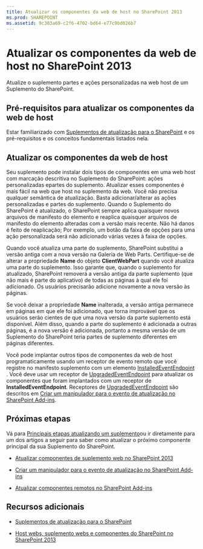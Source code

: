 ```yaml
---
title: Atualizar os componentes da web de host no SharePoint 2013
ms.prod: SHAREPOINT
ms.assetid: 9c383a69-c2f6-4702-bd64-e77c9bd026b7
---
```



# Atualizar os componentes da web de host no SharePoint 2013
Atualize o suplemento partes e ações personalizadas na web host de um Suplemento do SharePoint.
## Pré-requisitos para atualizar os componentes da web de host
<a name="Prerequisites"> </a>

Estar familiarizado com  [Suplementos de atualização para o SharePoint](update-sharepoint-add-ins.md) e os pré-requisitos e os conceitos fundamentais listados nela.
  
    
    

## Atualizar os componentes da web de host
<a name="UpdateHostWeb"> </a>

Seu suplemento pode instalar dois tipos de componentes em uma web host com marcação descritiva no Suplemento do SharePoint: ações personalizadas epartes do suplemento. Atualizar esses componentes é mais fácil na web que host no suplemento da web. Você não precisa qualquer semântica de atualização. Basta adicionar/alterar as ações personalizadas e partes do suplemento. Quando o Suplemento do SharePoint é atualizado, o SharePoint sempre aplica quaisquer novos arquivos de manifesto do elemento e reaplica quaisquer arquivos de manifesto do elemento alteradas com a versão mais recente. Não há danos é feito de reaplicação; Por exemplo, um botão da faixa de opções para uma ação personalizada será não adicionado várias vezes à faixa de opções.
  
    
    
Quando você atualiza uma parte do suplemento, SharePoint substitui a versão antiga com a nova versão na Galeria de Web Parts. Certifique-se de alterar a propriedade **Name** do objeto **ClientWebPart** quando você atualiza uma parte do suplemento. Isso garante que, quando o suplemento for atualizado, SharePoint removerá a versão antiga da parte suplemento (que não mais é parte do aplicativo) de todas as páginas à qual ele foi adicionado. Os usuários precisarão adicione novamente a nova versão às páginas.
  
    
    
Se você deixar a propriedade **Name** inalterada, a versão antiga permanece em páginas em que ele foi adicionado, que torna improvável que os usuários serão cientes de que uma nova versão da parte suplemento está disponível. Além disso, quando a parte do suplemento é adicionada a outras páginas, é a nova versão é adicionada, portanto a mesma versão de um Suplemento do SharePoint teria partes de suplemento diferentes em páginas diferentes.
  
    
    
Você pode implantar outros tipos de componentes da web de host programaticamente usando um receptor de evento remoto que você registre no manifesto suplemento com um elemento  [InstalledEventEndpoint](http://msdn.microsoft.com/library/af9f83d8-8325-3ede-d7b0-bb82c0445eb9%28Office.15%29.aspx) . Você deve usar um receptor de [UpgradedEventEndpoint](http://msdn.microsoft.com/library/09a93d44-d295-47bb-f91c-d243178b0f53%28Office.15%29.aspx) para atualizar os componentes que foram implantados com um receptor de **InstalledEventEndpoint**. Receptores de [UpgradedEventEndpoint](http://msdn.microsoft.com/library/09a93d44-d295-47bb-f91c-d243178b0f53%28Office.15%29.aspx) são descritos em [Criar um manipulador para o evento de atualização no SharePoint Add-ins](create-a-handler-for-the-update-event-in-sharepoint-add-ins.md).
  
    
    

## Próximas etapas
<a name="Next"> </a>

Vá para  [Principais etapas atualizando um suplemento](update-sharepoint-add-ins.md#MajorAppUpgradeSteps)ou ir diretamente para um dos artigos a seguir para saber como atualizar o próximo componente principal da sua Suplemento do SharePoint.
  
    
    

-  [Atualizar componentes de suplemento web no SharePoint 2013](update-add-in-web-components-in-sharepoint-2013.md)
    
  
-  [Criar um manipulador para o evento de atualização no SharePoint Add-ins](create-a-handler-for-the-update-event-in-sharepoint-add-ins.md)
    
  
-  [Atualizar componentes remotos no SharePoint Add-ins](update-remote-components-in-sharepoint-add-ins.md)
    
  

## Recursos adicionais
<a name="bk_addresources"> </a>


-  [Suplementos de atualização para o SharePoint](update-sharepoint-add-ins.md)
    
  
-  [Host webs, suplemento webs e componentes do SharePoint no SharePoint 2013](host-webs-add-in-webs-and-sharepoint-components-in-sharepoint-2013.md)
    
  

